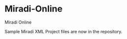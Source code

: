 Miradi-Online
=============

Miradi Online

Sample Miradi XML Project files are now in the repository.